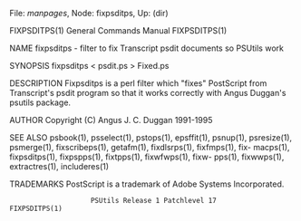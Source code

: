 File: *manpages*,  Node: fixpsditps,  Up: (dir)

FIXPSDITPS(1)               General Commands Manual              FIXPSDITPS(1)



NAME
       fixpsditps - filter to fix Transcript psdit documents so PSUtils work

SYNOPSIS
       fixpsditps < psdit.ps > Fixed.ps

DESCRIPTION
       Fixpsditps  is a perl filter which "fixes" PostScript from Transcript's
       psdit program so that it works correctly with  Angus  Duggan's  psutils
       package.

AUTHOR
       Copyright (C) Angus J. C. Duggan 1991-1995

SEE ALSO
       psbook(1),  psselect(1),  pstops(1), epsffit(1), psnup(1), psresize(1),
       psmerge(1), fixscribeps(1), getafm(1), fixdlsrps(1),  fixfmps(1),  fix-
       macps(1),  fixpsditps(1),  fixpspps(1),  fixtpps(1), fixwfwps(1), fixw-
       pps(1), fixwwps(1), extractres(1), includeres(1)

TRADEMARKS
       PostScript is a trademark of Adobe Systems Incorporated.



                        PSUtils Release 1 Patchlevel 17          FIXPSDITPS(1)
